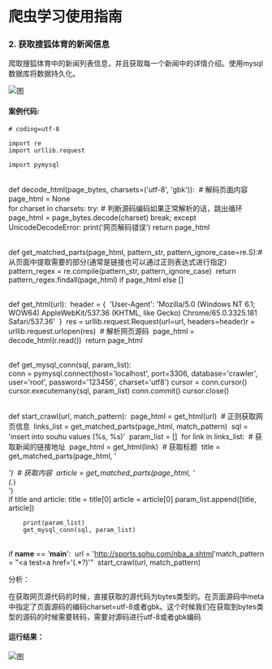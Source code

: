 
# 爬虫学习使用指南


### 2. 获取搜狐体育的新闻信息

爬取搜狐体育中的新闻列表信息，并且获取每一个新闻中的详情介绍。使用mysql数据库将数据持久化。

![图](../images/spider_souhu.png)

#### 案例代码:

	# coding=utf-8
	
	import re
	import urllib.request
	
	import pymysql


​	
​	def decode_html(page_bytes, charsets=('utf-8', 'gbk')):
​	    # 解码页面内容
​	    page_html = None
​	
	    for charset in charsets:
	        try:
	            # 判断源码编码如果正常解析的话，跳出循环
	            page_html = page_bytes.decode(charset)
	            break;
	        except UnicodeDecodeError:
	            print('网页解码错误')
	    return page_html


​	
​	def get_matched_parts(page_html, pattern_str, pattern_ignore_case=re.S):
​	    # 从页面中提取需要的部分(通常是链接也可以通过正则表达式进行指定)
​	    pattern_regex = re.compile(pattern_str, pattern_ignore_case)
​	    return pattern_regex.findall(page_html) if page_html else []


​	
​	def get_html(url):
​	    header = {
​	        'User-Agent': 'Mozilla/5.0 (Windows NT 6.1; WOW64) AppleWebKit/537.36 (KHTML, like Gecko) Chrome/65.0.3325.181 Safari/537.36'
​	    }
​	    res = urllib.request.Request(url=url, headers=header)
​	    r = urllib.request.urlopen(res)
​	    # 解析网页源码
​	    page_html = decode_html(r.read())
​	    return page_html


​	
​	def get_mysql_conn(sql, param_list):
​	
	    conn = pymysql.connect(host='localhost', port=3306, database='crawler',
	                           user='root', password='123456', charset='utf8')
	    cursor = conn.cursor()
	    cursor.executemany(sql, param_list)
	    conn.commit()
	    cursor.close()


​	
​	def start_crawl(url, match_pattern):
​	    page_html = get_html(url)
​	    # 正则获取网页信息
​	    links_list = get_matched_parts(page_html, match_pattern)
​	    sql = 'insert into souhu values (%s, %s)'
​	    param_list = []
​	    for link in links_list:
​	        # 获取新闻的链接地址
​	        page_html = get_html(link)
​	        # 获取标题
​	        title = get_matched_parts(page_html, '<p data-role="original-title" style="display:none">(.*?)</p>')
​	        # 获取内容
​	        article = get_matched_parts(page_html, '<article class="article" id="mp-editor">(.*)</article>')
​	
	        if title and article:
	            title = title[0]
	            article = article[0]
	            param_list.append([title, article])
	
	    print(param_list)
	    get_mysql_conn(sql, param_list)


​	
​	if __name__ == '__main__':
​	    url = 'http://sports.sohu.com/nba_a.shtml'
​	    match_pattern = "<a test=a href='(.*?)'"
​	    start_crawl(url, match_pattern)

分析：

在获取网页源代码的时候，直接获取的源代码为bytes类型的。在页面源码中meta中指定了页面源码的编码charset=utf-8或者gbk。这个时候我们在获取到bytes类型的源码的时候需要转码，需要对源码进行utf-8或者gbk编码

#### 运行结果：

![图](../images/spider_souhu_mysql.png)

